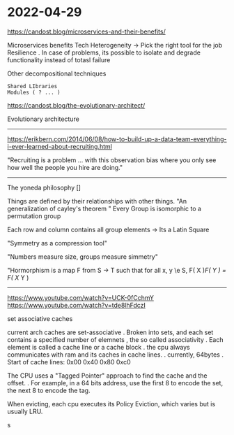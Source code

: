 # 2022-04-29

<https://candost.blog/microservices-and-their-benefits/>

Microservices benefits
    Tech Heterogeneity -> Pick the right tool for the job
Resilience
    . In case of problems, its possible to isolate and degrade functionality instead of totasl failure

Other decompositional techniques

    Shared LIbraries
    Modules ( ? ... )

<https://candost.blog/the-evolutionary-architect/>

Evolutionary architecture

____

<https://erikbern.com/2014/06/08/how-to-build-up-a-data-team-everything-i-ever-learned-about-recruiting.html>

"Recruiting is a problem ... with this observation bias where you only see how well the people you hire are doing."

___

The yoneda philosophy []

Things are defined by their relationships with other things.
"An generalization of cayley's theorem "
    Every Group is isomorphic to a permutation group

Each row and column contains all group elements -> Its a Latin Square

"Symmetry as a compression tool"

"Numbers measure size,  groups measure simmetry"

"Hormorphism is a map F from S -> T such that for all x, y \e S,
        F( X )*F( Y ) = F( X* Y )

___

<https://www.youtube.com/watch?v=UCK-0fCchmY>
<https://www.youtube.com/watch?v=tde8lhFdczI>

set associative caches

current arch caches are set-associative
    . Broken into sets, and each set contains a specified number of elemnets , the so called associativity
    . Each element is called a cache line or a cache block
    . the cpu always communicates with ram and its caches in cache lines.
    . currently, 64bytes
    . Start of cache lines: 0x00 0x40 0x80 0xc0

The CPU uses a "Tagged Pointer" approach to find the cache and the offset.
    . For example, in a 64 bits address, use the first 8 to encode the set, the next 8 to encode the tag.

When evicting, each cpu executes its Policy Eviction, which varies but is usually LRU.

 s
